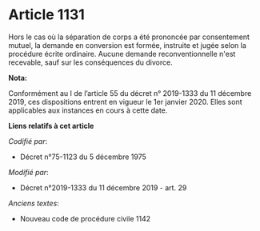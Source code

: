 # Article 1131

Hors le cas où la séparation de corps a été prononcée par consentement mutuel, la demande en conversion est formée, instruite
et jugée selon la procédure écrite ordinaire. Aucune demande reconventionnelle n'est recevable, sauf sur les conséquences du
divorce.

**Nota:**

Conformément au I de l’article 55 du décret n° 2019-1333 du 11 décembre 2019, ces dispositions entrent en vigueur le 1er
janvier 2020. Elles sont applicables aux instances en cours à cette date.

**Liens relatifs à cet article**

_Codifié par_:

  - Décret n°75-1123 du 5 décembre 1975

_Modifié par_:

  - Décret n°2019-1333 du 11 décembre 2019 - art. 29

_Anciens textes_:

  - Nouveau code de procédure civile 1142
